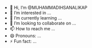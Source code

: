 - 👋 Hi, I’m @MUHAMMADIHSANALIKAP
- 👀 I’m interested in ...
- 🌱 I’m currently learning ...
- 💞️ I’m looking to collaborate on ...
- 📫 How to reach me ...
- 😄 Pronouns: ...
- ⚡ Fun fact: ...

<!---
MUHAMMADIHSANALIKAP/MUHAMMADIHSANALIKAP is a ✨ special ✨ repository because its `README.md` (this file) appears on your GitHub profile.
You can click the Preview link to take a look at your changes.
--->

